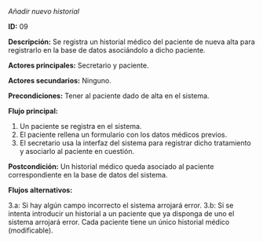 *Añadir nuevo historial*  

**ID:** 09  

**Descripción:** Se registra un historial médico del paciente de nueva alta para registrarlo en la base de datos asociándolo a dicho paciente.

**Actores principales:** Secretario y paciente.  

**Actores secundarios:** Ninguno.  

**Precondiciones:** Tener al paciente dado de alta en el sistema.  

**Flujo principal:**  

1. Un paciente se registra en el sistema.
2. El paciente rellena un formulario con los datos médicos previos.
3. El secretario usa la interfaz del sistema para registrar dicho tratamiento y asociarlo al paciente en cuestión.  

**Postcondición:** Un historial médico queda asociado al paciente correspondiente en la base de datos del sistema.  

**Flujos alternativos:**  

3.a: Si hay algún campo incorrecto el sistema arrojará error.
3.b: Si se intenta introducir un historial a un paciente que ya disponga de uno el sistema arrojará error. Cada paciente tiene un único historial médico (modificable).

